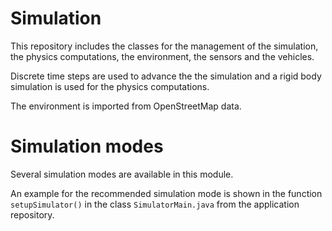# Simulation
This repository includes the classes for the management of the simulation, the physics computations, the environment, the sensors and the vehicles.

Discrete time steps are used to advance the the simulation and a rigid body simulation is used for the physics computations.

The environment is imported from OpenStreetMap data.

# Simulation modes
Several simulation modes are available in this module.

An example for the recommended simulation mode is shown in the function `setupSimulator()` in the class `SimulatorMain.java` from the application repository.